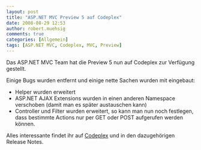 ```yaml
---
layout: post
title: "ASP.NET MVC Preview 5 auf Codeplex"
date: 2008-08-29 12:53
author: robert.muehsig
comments: true
categories: [Allgemein]
tags: [ASP.NET MVC, Codeplex, MVC, Preview]
---
```

<p>Das ASP.NET MVC Team hat die Preview 5 nun auf Codeplex zur Verfügung gestellt.</p> <p>Einige Bugs wurden entfernt und einige nette Sachen wurden mit eingebaut:</p> <ul> <li>Helper wurden erweitert</li> <li>ASP.NET AJAX Extensions wurden in einen anderen Namespace verschoben (damit man es später austauschen kann)</li> <li>Controller und Filter wurden erweitert, so kann man nun noch festlegen, dass bestimmte Actions nur per GET oder POST aufgerufen werden können.</li></ul> <p>Alles interessante findet ihr auf <a href="http://www.codeplex.com/aspnet/Release/ProjectReleases.aspx?ReleaseId=16775" target="_blank">Codeplex</a> und in den dazugehörigen Release Notes.</p>
